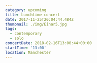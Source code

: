 ```yaml
---
category: upcoming
title: Lunchtime concert
date: 2017-11-25T20:04:44.484Z
thumbnail: ./img/Einar5.jpg
tags:
  - contemporary
  - solo
concertDate: 2018-02-16T13:00:44+00:00
startTime: '13:00'
location: Manchester
---
```

#
